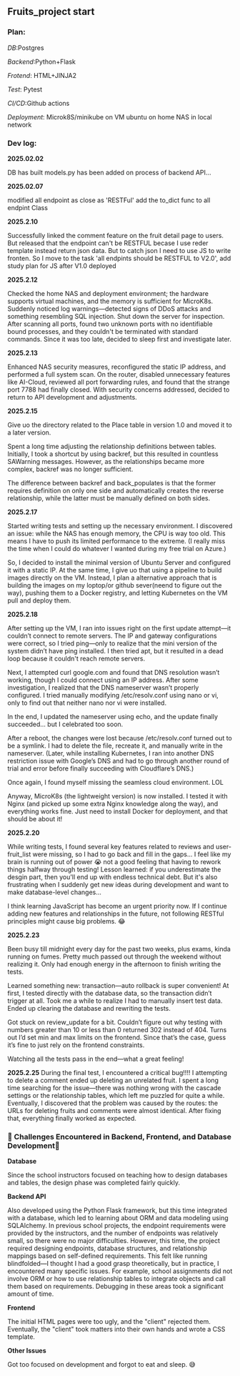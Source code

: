 ## Fruits_project start

### Plan:


*DB*:Postgres

*Backend*:Python+Flask

*Frotend*: HTML+JINJA2

*Test*: Pytest

*CI/CD*:Github actions

*Deployment*: Microk8S/minikube on VM ubuntu on home NAS in local network 





### Dev log: 

**2025.02.02**

DB has built
models.py has been added
on process of backend API...

**2025.02.07**

modified all endpoint as close as 'RESTFul'
add the to_dict func to all endpint Class

**2025.2.10**

Successfully linked the comment feature on the fruit detail page to users.
But released that the endpoint can't be RESTFUL becase I use reder template instead return json data. But to catch json I need to use JS to write fronten.
So I move to the task 'all endpints should be RESTFUL to V2.0', add study plan for JS after V1.0 deployed

**2025.2.12**

Checked the home NAS and deployment environment; the hardware supports virtual machines, and the memory is sufficient for MicroK8s.
Suddenly noticed log warnings—detected signs of DDoS attacks and something resembling SQL injection.
Shut down the server for inspection. After scanning all ports, found two unknown ports with no identifiable bound processes, and they couldn't be terminated with standard commands.
Since it was too late, decided to sleep first and investigate later.

**2025.2.13**

Enhanced NAS security measures, reconfigured the static IP address, and performed a full system scan.
On the router, disabled unnecessary features like AI-Cloud, reviewed all port forwarding rules, and found that the strange port 7788 had finally closed.
With security concerns addressed, decided to return to API development and adjustments.



**2025.2.15**

Give uo the directory related to the Place table in version 1.0 and moved it to a later version.

Spent a long time adjusting the relationship definitions between tables. Initially, I took a shortcut by using backref, but this resulted in countless SAWarning messages. However, as the relationships became more complex, backref was no longer sufficient.

The difference between backref and back_populates is that the former requires definition on only one side and automatically creates the reverse relationship, while the latter must be manually defined on both sides.



**2025.2.17**

Started writing tests and setting up the necessary environment.
I discovered an issue: while the NAS has enough memory, the CPU is way too old. This means I have to push its limited performance to the extreme. (I really miss the time when I could do whatever I wanted during my free trial on Azure.)

So, I decided to install the minimal version of Ubuntu Server and configured it with a static IP.
At the same time, I give uo that using a pipeline to build images directly on the VM. Instead, I plan a alternative approach that is building the images on my loptop/or github sever(neend to figure out the way), pushing them to a Docker registry, and letting Kubernetes on the VM pull and deploy them.



**2025.2.18**

After setting up the VM, I ran into issues right on the first update attempt—it couldn’t connect to remote servers.
The IP and gateway configurations were correct, so I tried ping—only to realize that the mini version of the system didn’t have ping installed. I then tried apt, but it resulted in a dead loop because it couldn't reach remote servers.

Next, I attempted curl google.com and found that DNS resolution wasn’t working, though I could connect using an IP address.
After some investigation, I realized that the DNS nameserver wasn’t properly configured. I tried manually modifying /etc/resolv.conf using nano or vi, only to find out that neither nano nor vi were installed.

In the end, I updated the nameserver using echo, and the update finally succeeded... but I celebrated too soon.

After a reboot, the changes were lost because /etc/resolv.conf turned out to be a symlink. I had to delete the file, recreate it, and manually write in the nameserver. (Later, while installing Kubernetes, I ran into another DNS restriction issue with Google’s DNS and had to go through another round of trial and error before finally succeeding with Cloudflare’s DNS.)

Once again, I found myself missing the seamless cloud environment. LOL

Anyway, MicroK8s (the lightweight version) is now installed. I tested it with Nginx (and picked up some extra Nginx knowledge along the way), and everything works fine. Just need to install Docker for deployment, and that should be about it! 



**2025.2.20**

While writing tests, I found several key features related to reviews and user-fruit_list were missing, so I had to go back and fill in the gaps... I feel like my brain is running out of power 😭 not a good feeling that having to rework things halfway through testing! Lesson learned: if you underestimate the desgin part, then you'll end up with endless technical debt. But it's also frustrating when I suddenly get new ideas during development and want to make database-level changes...

I think learning JavaScript has become an urgent priority now. If I continue adding new features and relationships in the future, not following RESTful principles might cause big problems. 😂



**2025.2.23**


Been busy till midnight every day for the past two weeks, plus exams, kinda running on fumes. Pretty much passed out through the weekend without realizing it. Only had enough energy in the afternoon to finish writing the tests.

Learned something new: transaction—auto rollback is super convenient! At first, I tested directly with the database data, so the transaction didn’t trigger at all. Took me a while to realize I had to manually insert test data. Ended up clearing the database and rewriting the tests.

Got stuck on review_update for a bit. Couldn’t figure out why testing with numbers greater than 10 or less than 0 returned 302 instead of 404. Turns out I’d set min and max limits on the frontend. Since that’s the case, guess it’s fine to just rely on the frontend constraints.

Watching all the tests pass in the end—what a great feeling!


**2025.2.25**
During the final test, I encountered a critical bug!!!! I attempting to delete a comment ended up deleting an unrelated fruit. I spent a long time searching for the issue—there was nothing wrong with the cascade settings or the relationship tables, which left me puzzled for quite a while. Eventually, I discovered that the problem was caused by the routes: the URLs for deleting fruits and comments were almost identical. After fixing that, everything finally worked as expected.





### 📌 Challenges Encountered in Backend, Frontend, and Database Development📌 


**Database**

Since the school instructors focused on teaching how to design databases and tables, the design phase was completed fairly quickly.



**Backend API**

Also developed using the Python Flask framework, but this time integrated with a database, which led to learning about ORM and data modeling using SQLAlchemy.
In previous school projects, the endpoint requirements were provided by the instructors, and the number of endpoints was relatively small, so there were no major difficulties.
However, this time, the project required designing endpoints, database structures, and relationship mappings based on self-defined requirements.
This felt like running blindfolded—I thought I had a good grasp theoretically, but in practice, I encountered many specific issues.
For example, school assignments did not involve ORM or how to use relationship tables to integrate objects and call them based on requirements. Debugging in these areas took a significant amount of time.



**Frontend**

The initial HTML pages were too ugly, and the "client" rejected them.
Eventually, the "client" took matters into their own hands and wrote a CSS template.




**Other Issues**

Got too focused on development and forgot to eat and sleep. 😅
